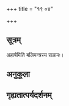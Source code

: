+++
title = "१९ ०४"

+++
## सूत्रम्
अहार्षमिति बलिमन्त्रस्य सन्नामः।
## अनुकूला

## गृह्यतात्पर्यदर्शनम्

